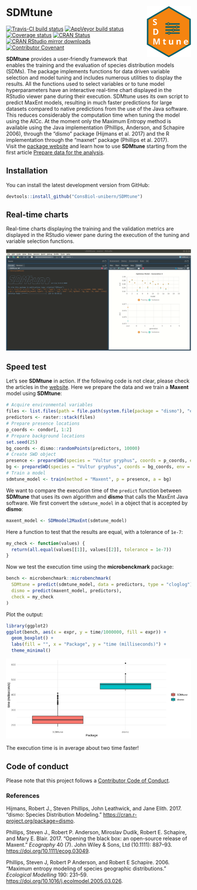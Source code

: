 
<!-- README.md is generated from README.Rmd. Please edit that file -->

# SDMtune <img src="man/figures/logo.svg" align="right" alt="" width="120" />

[![Travis-CI build
status](https://travis-ci.org/ConsBiol-unibern/SDMtune.svg?branch=master)](https://travis-ci.org/ConsBiol-unibern/SDMtune)
[![AppVeyor build
status](https://ci.appveyor.com/api/projects/status/github/sgvignali/SDMtune?branch=master&svg=true)](https://ci.appveyor.com/project/sgvignali/SDMtune)
[![Coverage
status](https://codecov.io/gh/ConsBiol-unibern/SDMtune/branch/master/graph/badge.svg)](https://codecov.io/github/ConsBiol-unibern/SDMtune?branch=master)
[![CRAN
Status](https://www.r-pkg.org/badges/version/SDMtune)](https://cran.r-project.org/package=SDMtune)
[![CRAN RStudio mirror
downloads](http://cranlogs.r-pkg.org/badges/grand-total/SDMtune)](http://www.r-pkg.org/pkg/SDMtune)
[![Contributor
Covenant](https://img.shields.io/badge/Contributor%20Covenant-v1.4%20adopted-ff69b4.svg)](.github/CODE_OF_CONDUCT.md)

**SDMtune** provides a user-friendly framework that enables the training
and the evaluation of species distribution models (SDMs). The package
implements functions for data driven variable selection and model tuning
and includes numerous utilities to display the results. All the
functions used to select variables or to tune model hyperparameters have
an interactive real-time chart displayed in the RStudio viewer pane
during their execution. SDMtune uses its own script to predict MaxEnt
models, resulting in much faster predictions for large datasets compared
to native predictions from the use of the Java software. This reduces
considerably the computation time when tuning the model using the AICc.
At the moment only the Maximum Entropy method is available using the
Java implementation (Phillips, Anderson, and Schapire 2006), through the
“dismo” package (Hijmans et al. 2017) and the R implementation through
the “maxnet” package (Phillips et al. 2017).  
Visit the [package website](https://consbiol-unibern.github.io/SDMtune/)
and learn how to use **SDMtune** starting from the first article
[Prepare data for the
analysis](https://consbiol-unibern.github.io/SDMtune/articles/articles/prepare_data.html).

## Installation

You can install the latest development version from GitHub:

``` r
devtools::install_github("ConsBiol-unibern/SDMtune")
```

## Real-time charts

Real-time charts displaying the training and the validation metrics are
displayed in the RStudio viewer pane during the execution of the tuning
and variable selection functions.

<div style="text-align: center">

<img src="man/figures/realtime-chart.gif" alt="" />

</div>

## Speed test

Let’s see **SDMtune** in action. If the following code is not clear,
please check the articles in the
[website](https://consbiol-unibern.github.io/SDMtune/). Here we prepare
the data and we train a **Maxent** model using **SDMtune**:
<!-- The next code is not evaluated because MaxEnt jar file is bundled in the package and Travis will not execute it! -->
<!-- the plot is saved as an image in the man/figures forlder -->

``` r
# Acquire environmental variables
files <- list.files(path = file.path(system.file(package = "dismo"), "ex"), pattern = "grd", full.names = TRUE)
predictors <- raster::stack(files)
# Prepare presence locations
p_coords <- condor[, 1:2]
# Prepare background locations
set.seed(25)
bg_coords <- dismo::randomPoints(predictors, 10000)
# Create SWD object
presence <- prepareSWD(species = "Vultur gryphus", coords = p_coords, env = predictors, categorical = "biome")
bg <- prepareSWD(species = "Vultur gryphus", coords = bg_coords, env = predictors, categorical = "biome")
# Train a model
sdmtune_model <- train(method = "Maxent", p = presence, a = bg)
```

We want to compare the execution time of the `predict` function between
**SDMtune** that uses its own algorithm and **dismo** that calls the
MaxEnt Java software. We first convert the `sdmtune_model` in a object
that is accepted by **dismo**:

``` r
maxent_model <- SDMmodel2MaxEnt(sdmtune_model)
```

Here a function to test that the results are equal, with a tolerance of
`1e-7`:

``` r
my_check <- function(values) {
  return(all.equal(values[[1]], values[[2]], tolerance = 1e-7))
}
```

Now we test the execution time using the **microbenckmark** package:

``` r
bench <- microbenchmark::microbenchmark(
  SDMtune = predict(sdmtune_model, data = predictors, type = "cloglog"),
  dismo = predict(maxent_model, predictors),
  check = my_check
)
```

Plot the output:

``` r
library(ggplot2)
ggplot(bench, aes(x = expr, y = time/1000000, fill = expr)) +
  geom_boxplot() +
  labs(fill = "", x = "Package", y = "time (milliseconds)") +
  theme_minimal()
```

<div style="text-align: center">

<img src="man/figures/bench.png" alt="" />

</div>

The execution time is in average about two time faster\!

## Code of conduct

Please note that this project follows a [Contributor Code of
Conduct](.github/CODE_OF_CONDUCT.md).

### References

<div id="refs" class="references">

<div id="ref-Hijmans2017">

Hijmans, Robert J., Steven Phillips, John Leathwick, and Jane Elith.
2017. “dismo: Species Distribution Modeling.”
<https://cran.r-project.org/package=dismo>.

</div>

<div id="ref-Phillips2017a">

Phillips, Steven J., Robert P. Anderson, Miroslav Dudík, Robert E.
Schapire, and Mary E. Blair. 2017. “Opening the black box: an
open-source release of Maxent.” *Ecography* 40 (7). John Wiley & Sons,
Ltd (10.1111): 887–93. <https://doi.org/10.1111/ecog.03049>.

</div>

<div id="ref-Phillips2006">

Phillips, Steven J, Robert P Anderson, and Robert E Schapire. 2006.
“Maximum entropy modeling of species geographic distributions.”
*Ecological Modelling* 190: 231–59.
<https://doi.org/10.1016/j.ecolmodel.2005.03.026>.

</div>

</div>
